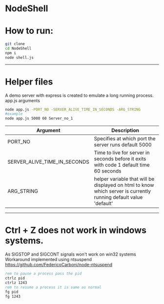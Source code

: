# NodeShell

# How to run:

```bash
git clone
cd NodeShell
npm i
node shell.js
```

---

# Helper files

A demo server with express is created to emulate a long running process.
app.js arguments

```bash
node app.js -PORT_NO -SERVER_ALIVE_TIME_IN_SECONDS -ARG_STRING
#example
node app.js 5000 60 Server_no_1
```

| Argument                     | Description                                                                                                      |
| ---------------------------- | ---------------------------------------------------------------------------------------------------------------- |
| PORT_NO                      | Specifies at which port the server runs default 5000                                                             |
| SERVER_ALIVE_TIME_IN_SECONDS | Time to live for server in seconds before it exits with code 1 default time 60 seconds                           |
| ARG_STRING                   | helper variable that will be displayed on html to know which server is currently running default value 'default' |

---

# Ctrl + Z does not work in windows systems.

As SIGSTOP and SIGCONT signals won't work on win32 systems
Workaround implemented using ntsuspend
https://github.com/FedericoCarboni/node-ntsuspend

```cmd
rem to pause a process pass the pid
ctrlz pid
ctrlz 1243
rem to resume a process it is same as normal
fg pid
fg 1243
```
